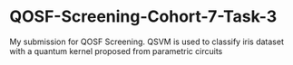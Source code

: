 # QOSF-Screening-Cohort-7-Task-3
My submission for QOSF Screening. QSVM is used to classify iris dataset with a quantum kernel proposed from parametric circuits
